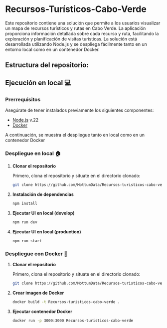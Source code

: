 
# Recursos-Turísticos-Cabo-Verde

Este repositorio contiene una solución que permite a los usuarios visualizar un mapa de recursos turísticos y rutas en Cabo Verde. La aplicación proporciona información detallada sobre cada recurso y ruta, facilitando la exploración y planificación de visitas turísticas. La solución está desarrollada utilizando Node.js y se despliega fácilmente tanto en un entorno local como en un contenedor Docker.

## Estructura del repositorio:

## Ejecución en local :computer:

### Prerrequisitos

Asegúrate de tener instalados previamente los siguientes componentes:

- [Node.js](https://nodejs.org/en/download/prebuilt-installer/) v.22
- [Docker](https://www.docker.com/products/docker-desktop/)

A continuación, se muestra el despliegue tanto en local como en un contenedor Docker

### Despliegue en local :house:

1. **Clonar el repositorio**
   
   Primero, clona el repositorio y situate en el directorio clonado:
   ```bash
   git clone https://github.com/MottumData/Recursos-turisticos-cabo-verde
   ```

2. **Instalación de dependencias**
    ```bash
    npm install
    ```
3. **Ejecutar UI en local (develop)**
    ```bash
    npm run dev
    ```
4. **Ejecutar UI en local (production)**
    ```bash
    npm run start
    ```

### Despliegue con Docker :whale:

1. **Clonar el repositorio**
   
   Primero, clona el repositorio y situate en el directorio clonado:
   ```bash
   git clone https://github.com/MottumData/Recursos-turisticos-cabo-verde
   ```
2. **Crear imagen de Docker**
    ```bash
    docker build -t Recursos-turisticos-cabo-verde .
    ```
3. **Ejecutar contenedor Docker**
    
    ```bash
    docker run -p 3000:3000 Recursos-turisticos-cabo-verde
    ```
